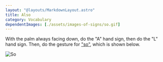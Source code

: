 ```yaml
---
layout: "@layouts/MarkdownLayout.astro"
title: Also
category: Vocabulary
dependentImages: [./assets/images-of-signs/so.gif]
---
```


With the palm always facing down, do the "A" hand sign,
then do the "L" hand sign. Then, do the gesture for ["so"](../so),
which is shown below.

![So](@signs/so.gif)
